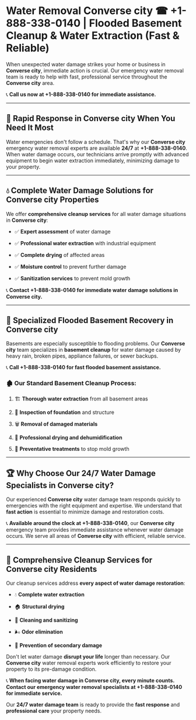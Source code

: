 # Water Removal Converse city ☎ +1-888-338-0140 | Flooded Basement Cleanup & Water Extraction (Fast & Reliable)

When unexpected water damage strikes your home or business in **Converse city**, immediate action is crucial. Our emergency water removal team is ready to help with fast, professional service throughout the **Converse city** area. 

📞 **Call us now at +1-888-338-0140 for immediate assistance.**
---
## 🚀 Rapid Response in Converse city When You Need It Most
Water emergencies don't follow a schedule. That's why our **Converse city** emergency water removal experts are available **24/7** at **+1-888-338-0140**. When water damage occurs, our technicians arrive promptly with advanced equipment to begin water extraction immediately, minimizing damage to your property.
---
## 💧 Complete Water Damage Solutions for Converse city Properties
We offer **comprehensive cleanup services** for all water damage situations in **Converse city**:
- ✅ **Expert assessment** of water damage  
- ✅ **Professional water extraction** with industrial equipment  
- ✅ **Complete drying** of affected areas  
- ✅ **Moisture control** to prevent further damage  
- ✅ **Sanitization services** to prevent mold growth  
📞 **Contact +1-888-338-0140 for immediate water damage solutions in Converse city.**
---
## 🌊 Specialized Flooded Basement Recovery in Converse city
Basements are especially susceptible to flooding problems. Our **Converse city** team specializes in **basement cleanup** for water damage caused by heavy rain, broken pipes, appliance failures, or sewer backups. 
📞 **Call +1-888-338-0140 for fast flooded basement assistance.**
### 🏚️ Our Standard Basement Cleanup Process:
1. 🏗️ **Thorough water extraction** from all basement areas  
2. 🔎 **Inspection of foundation** and structure  
3. 🗑️ **Removal of damaged materials**  
4. 💨 **Professional drying and dehumidification**  
5. 🚫 **Preventative treatments** to stop mold growth  
---
## 🏆 Why Choose Our 24/7 Water Damage Specialists in Converse city?
Our experienced **Converse city** water damage team responds quickly to emergencies with the right equipment and expertise. We understand that **fast action** is essential to minimize damage and restoration costs.
📞 **Available around the clock at +1-888-338-0140**, our **Converse city** emergency team provides immediate assistance whenever water damage occurs. We serve all areas of **Converse city** with efficient, reliable service.
---
## 🧹 Comprehensive Cleanup Services for Converse city Residents
Our cleanup services address **every aspect of water damage restoration**:
- 💧 **Complete water extraction**  
- 🏠 **Structural drying**  
- 🧼 **Cleaning and sanitizing**  
- 🌬️ **Odor elimination**  
- 🚫 **Prevention of secondary damage**  
Don't let water damage **disrupt your life** longer than necessary. Our **Converse city** water removal experts work efficiently to restore your property to its pre-damage condition.
📞 **When facing water damage in Converse city, every minute counts. Contact our emergency water removal specialists at +1-888-338-0140 for immediate service.**
Our **24/7 water damage team** is ready to provide the **fast response** and **professional care** your property needs.
